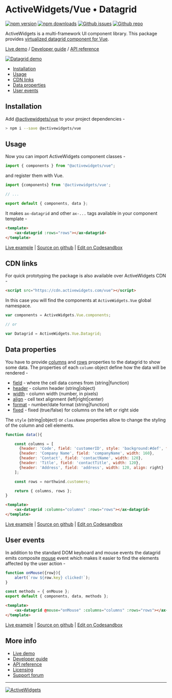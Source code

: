 
### 

# ActiveWidgets/Vue • Datagrid 

[![npm version](https://img.shields.io/npm/v/@activewidgets/vue)](https://www.npmjs.com/package/@activewidgets/vue "View this project on npm")
[![npm downloads](https://img.shields.io/npm/dm/@activewidgets/vue)](https://www.npmjs.com/package/@activewidgets/vue "npm package downloads/month")
[![Github issues](https://img.shields.io/github/issues/activewidgets/vue)](https://github.com/activewidgets/vue/issues "See Github issues")
[![Github repo](https://img.shields.io/github/stars/activewidgets/vue?label=GitHub&style=social)](https://github.com/activewidgets/vue "Open Github repo")

ActiveWidgets is a multi-framework UI component library. This package provides [virtualized datagrid component for Vue](https://activewidgets.com/vue/data-grid/).

[Live demo](https://vue.activewidgets.com) / [Developer guide](https://activewidgets.com/guide/) / [API reference](https://activewidgets.com/api/)

[![Datagrid demo](https://cdn.activewidgets.com/assets/screens/demo.png)](https://vue.activewidgets.com)

- [Installation](#installation)
- [Usage](#usage)
- [CDN links](#cdn-links)
- [Data properties](#data-properties)
- [User events](#user-events)

## Installation

Add [@activewidgets/vue](https://activewidgets.com/api/packages/vue/) to your project dependencies -

```sh
> npm i --save @activewidgets/vue
```

## Usage

Now you can import ActiveWidgets component classes -

```js
import { components } from "@activewidgets/vue";
```

and register them with Vue.

```js
import {components} from '@activewidgets/vue';

// ...

export default { components, data };
```

It makes `ax-datagrid` and other `ax-...` tags available in your component template -

```html
<template>
    <ax-datagrid :rows="rows"></ax-datagrid>
</template>
```
[Live example](https://vue.activewidgets.com/examples/local/hello-world/) | [Source on github](https://github.com/activewidgets/vue/tree/master/examples/hello-world) | [Edit on Codesandbox](https://codesandbox.io/s/github/activewidgets/vue/tree/master/examples/hello-world)

## CDN links

For quick prototyping the package is also available over ActiveWidgets CDN -

```html
<script src="https://cdn.activewidgets.com/vue"></script>
```

In this case you will find the components at `ActiveWidgets.Vue` global namespace.

```js
var components = ActiveWidgets.Vue.components;

// or

var Datagrid = ActiveWidgets.Vue.Datagrid;
```

## Data properties

You have to provide [columns](https://activewidgets.com/api/datagrid/columns/) and [rows](https://activewidgets.com/api/datagrid/rows/) properties to the datagrid to show some data. The properties of each `column` object define how the data will be rendered -

- [field](https://activewidgets.com/api/datagrid/columns/#field) - where the cell data comes from (string|function)
- [header](https://activewidgets.com/api/datagrid/columns/#header) - column header (string|object)
- [width](https://activewidgets.com/api/datagrid/columns/#width) - column width (number, in pixels)
- [align](https://activewidgets.com/api/datagrid/columns/#align) - cell text alignment (left|right|center)
- [format](https://activewidgets.com/api/datagrid/columns/#format) - number/date format (string|function)
- [fixed](https://activewidgets.com/api/datagrid/columns/#fixed) - fixed (true/false) for columns on the left or right side

The `style` (string|object) or `className` properties allow to change the styling of the column and cell elements.

```js
function data(){

    const columns = [
      {header: 'Code', field: 'customerID', style: 'background:#def', fixed: true},
      {header: 'Company Name', field: 'companyName', width: 160},
      {header: 'Contact', field: 'contactName', width: 120},
      {header: 'Title', field: 'contactTitle', width: 120},
      {header: 'Address', field: 'address', width: 120, align: right}
    ];

    const rows = northwind.customers;

    return { columns, rows };
}
```

```html
<template>
    <ax-datagrid :columns="columns" :rows="rows"></ax-datagrid>
</template>
```
[Live example](https://vue.activewidgets.com/examples/local/columns/) | [Source on github](https://github.com/activewidgets/vue/tree/master/examples/columns) | [Edit on Codesandbox](https://codesandbox.io/s/github/activewidgets/vue/tree/master/examples/columns)


## User events

In addition to the standard DOM keyboard and mouse events the datagrid emits composite 
[mouse](https://activewidgets.com/api/datagrid/mouse-event/) event which makes it easier to find the elements affected by the user action -

```js
function onMouse({row}){
    alert(`row ${row.key} clicked!`);
}

const methods = { onMouse };
export default { components, data, methods };
```

```html
<template>
    <ax-datagrid @mouse="onMouse" :columns="columns" :rows="rows"></ax-datagrid>
</template>
```
[Live example](https://vue.activewidgets.com/examples/local/events/) | [Source on github](https://github.com/activewidgets/vue/tree/master/examples/events) | [Edit on Codesandbox](https://codesandbox.io/s/github/activewidgets/vue/tree/master/examples/events)

## More info

- [Live demo](https://react.activewidgets.com) 
- [Developer guide](https://activewidgets.com/guide/) 
- [API reference](https://activewidgets.com/api/)
- [Licensing](https://activewidgets.com/licenses/)
- [Support forum](https://activewidgets.com/messages/)


---

[![ActiveWidgets](https://activewidgets.com/include/logo/aw-logo-40.png)](https://activewidgets.com) 

